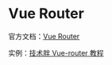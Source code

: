 # Vue Router

官方文档：[Vue Router](<https://router.vuejs.org/zh/>)

实例：[技术胖 Vue-router 教程](<https://jspang.com/posts/2017/04/13/vue-router.html>)


